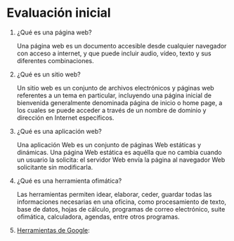 # Evaluación inicial

1. ¿Qué es una página web?

    Una página web es un documento accesible desde cualquier navegador con acceso a internet, y que puede incluir audio, vídeo, texto y sus diferentes     combinaciones. 
    
2. ¿Qué es un sitio web?

    Un sitio web es un conjunto de archivos electrónicos y páginas web referentes a un tema en particular, incluyendo una página inicial de bienvenida generalmente denominada página de inicio o home page, a los cuales se puede acceder a través de un nombre de dominio y dirección en Internet específicos.

3. ¿Qué es una aplicación web?

    Una aplicación Web es un conjunto de páginas Web estáticas y dinámicas. Una página Web estática es aquélla que no cambia cuando un usuario la solicita: el servidor Web envía la página al navegador Web solicitante sin modificarla.
    
4. ¿Qué es una herramienta ofimática?

    Las herramientas permiten idear, elaborar, ceder, guardar todas las informaciones necesarias en una oficina, como procesamiento de texto, base de datos, hojas de cálculo, programas de correo electrónico, suite ofimática, calculadora, agendas, entre otros programas.
    
5. [Herramientas de Google](https://www.google.com/intl/es-419/chrome/browser-tools/ ):
